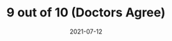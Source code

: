 ---
title: 9 out of 10 (Doctors Agree)
parent: Parts Insde
description: Acyrlic and paint marker on cardboard
date: 2021-07-12
tags: [ 'painting', 'parts inside', 'plants' ]
imageName: IMG_20200802_0010.png
hasImage: True
public: True
---